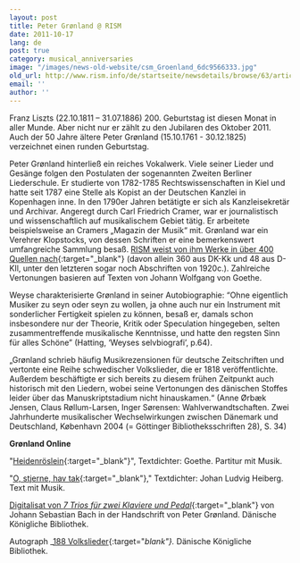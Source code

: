 ```yaml
---
layout: post
title: Peter Grønland @ RISM
date: 2011-10-17
lang: de
post: true
category: musical_anniversaries
image: "/images/news-old-website/csm_Groenland_6dc9566333.jpg"
old_url: http://www.rism.info/de/startseite/newsdetails/browse/63/article/64/peter-groenland-rism.html
email: ''
author: ''
---
```


Franz Liszts (22.10.1811 – 31.07.1886) 200. Geburtstag ist diesen Monat in aller Munde. Aber nicht nur er zählt zu den Jubilaren des Oktober 2011. Auch der 50 Jahre ältere Peter Grønland (15.10.1761 - 30.12.1825) verzeichnet einen runden Geburtstag.

Peter Grønland hinterließ ein reiches Vokalwerk. Viele seiner Lieder und Gesänge folgen den Postulaten der sogenannten Zweiten Berliner Liederschule. Er studierte von 1782-1785 Rechtswissenschaften in Kiel und hatte seit 1787 eine Stelle als Kopist an der Deutschen Kanzlei in Kopenhagen inne. In den 1790er Jahren betätigte er sich als Kanzleisekretär und Archivar. Angeregt durch Carl Friedrich Cramer, war er journalistisch und wissenschaftlich auf musikalischem Gebiet tätig. Er arbeitete beispielsweise an Cramers „Magazin der Musik“ mit. Grønland war ein Verehrer Klopstocks, von dessen Schriften er eine bemerkenswert umfangreiche Sammlung besaß. [RISM weist von ihm Werke in über 400 Quellen nach](http://opac.rism.info/index.php?id=6&no_cache=1&no_cache=1&tx_bsbsearch_pi1%5Bsmode%5D=advanced&tx_bsbsearch_pi1%5Bfield%5D%5B0%5D=sauthor&tx_bsbsearch_pi1%5Bfield%5D%5B1%5D=sauthor&tx_bsbsearch_pi1%5Bfield%5D%5B2%5D=stitle&tx_bsbsearch_pi1%5Bquery%5D%5B0%5D=Peter%20Gr%C3%B8nland&tx_bsbsearch_pi1%5Bquery%5D%5B1%5D=&tx_bsbsearch_pi1%5Bquery%5D%5B2%5D=&tx_bsbsearch_pi1%5Bsubmit_button%5D=Suche){:target="_blank"} (davon allein 360 aus DK-Kk und 48 aus D-KIl, unter den letzteren sogar noch Abschriften von 1920c.). Zahlreiche Vertonungen basieren auf Texten von Johann Wolfgang von Goethe.

Weyse charakterisierte Grønland in seiner Autobiographie: “Ohne eigentlich Musiker zu seyn oder seyn zu wollen, ja ohne auch nur ein Instrument mit sonderlicher Fertigkeit spielen zu können, besaß er, damals schon insbesondere nur der Theorie, Kritik oder Speculation hingegeben, selten zusammentreffende musikalische Kenntnisse, und hatte den regsten Sinn für alles Schöne” (Hatting, ‘Weyses selvbiografi’, p.64).

„Grønland schrieb häufig Musikrezensionen für deutsche Zeitschriften und vertonte eine Reihe schwedischer Volkslieder, die er 1818 veröffentlichte. Außerdem beschäftigte er sich bereits zu diesem frühen Zeitpunkt auch historisch mit den Liedern, wobei seine Vertonungen des dänischen Stoffes leider über das Manuskriptstadium nicht hinauskamen.“ (Anne Ørbæk Jensen, Claus Røllum-Larsen, Inger Sørensen: Wahlverwandtschaften. Zwei Jahrhunderte musikalischer Wechselwirkungen zwischen Dänemark und Deutschland, København 2004 (= Göttinger Bibliotheksschriften 28), S. 34)


**Grønland Online**

"[Heidenröslein](){:target="_blank"}", Textdichter: Goethe. Partitur mit Musik.

"[O, stjerne, hav tak](http://www.ugle.dk/o_stjerne_hav_tak.html){:target="_blank"}," Textdichter: Johan Ludvig Heiberg. Text mit Musik.

[Digitalisat von _7 Trios für zwei Klaviere und Pedal_](http://img.kb.dk/ma/uklav/bach_viitrios-m.pdf){:target="_blank"} von Johann Sebastian Bach in der Handschrift von Peter Grønland. Dänische Königliche Bibliothek.

Autograph _[188 Volkslieder](http://img.kb.dk/ma/div/groenl_nyograh-m.pdf){:target="_blank"}._ Dänische Königliche Bibliothek.
